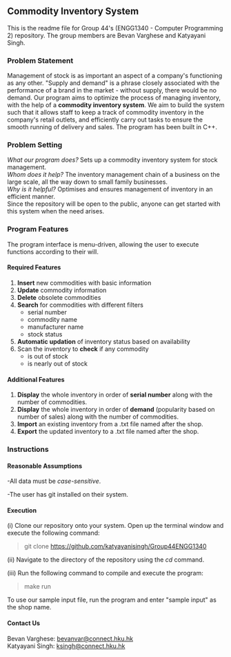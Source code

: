 ## Commodity Inventory System
This is the readme file for Group 44's (ENGG1340 - Computer Programming 2) repository. The group members are Bevan Varghese and Katyayani Singh. 

### Problem Statement
Management of stock is as important an aspect of a company's functioning as any other. "Supply and demand" is a phrase closely associated with the performance of a brand in the market - without supply, there would be no demand. Our program aims to optimize the process of managing inventory, with the help of a **commodity inventory system**. We aim to build the system such that it allows staff to keep a track of commodity inventory in the company's retail outlets, and efficiently carry out tasks to ensure the smooth running of delivery and sales.
The program has been built in C++.

### Problem Setting
_What our program does?_ Sets up a commodity inventory system for stock management.  
_Whom does it help?_ The inventory management chain of a business on the large scale, all the way down to small family businesses.  
_Why is it helpful?_ Optimises and ensures management of inventory in an efficient manner.  
Since the repository will be open to the public, anyone can get started with this system when the need arises.

### Program Features
The program interface is menu-driven, allowing the user to execute functions according to their will.
#### Required Features
1) **Insert** new commodities with basic information  
2) **Update** commodity information  
3) **Delete** obsolete commodities  
4) **Search** for commodities with different filters
   - serial number
   - commodity name
   - manufacturer name
   - stock status
5) **Automatic updation** of inventory status based on availability  
6) Scan the inventory to **check** if any commodity
   - is out of stock
   - is nearly out of stock
#### Additional Features
1) **Display** the whole inventory in order of **serial number** along with the number of commodities.
2) **Display** the whole inventory in order of **demand** (popularity based on number of sales) along with the number of commodities.
3) **Import** an existing inventory from a .txt file named after the shop.
4) **Export** the updated inventory to a .txt file named after the shop.


### Instructions
#### Reasonable Assumptions
-All data must be _case-sensitive_.

-The user has git installed on their system.

#### Execution
(i) Clone our repository onto your system. Open up the terminal window and execute the following command:
   > git clone https://github.com/katyayanisingh/Group44ENGG1340

(ii) Navigate to the directory of the repository using the _cd_ command.

(iii) Run the following command to compile and execute the program:
   > make run

To use our sample input file, run the program and enter "sample input" as the shop name.

#### Contact Us
Bevan Varghese: bevanvar@connect.hku.hk  
Katyayani Singh: ksingh@connect.hku.hk  


